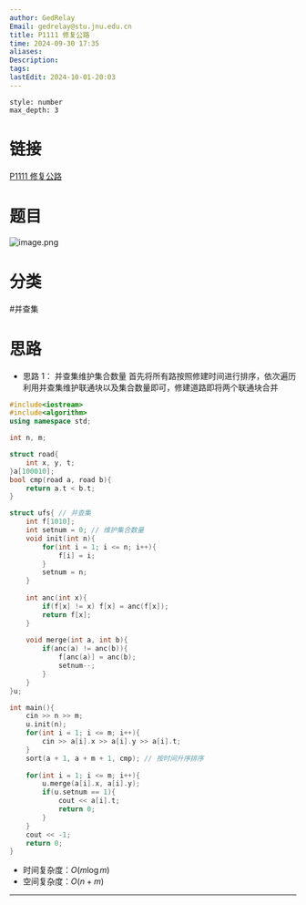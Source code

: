 ```yaml
---
author: GedRelay
Email: gedrelay@stu.jnu.edu.cn
title: P1111 修复公路
time: 2024-09-30 17:35
aliases: 
Description: 
tags: 
lastEdit: 2024-10-01-20:03
---
```


```toc
style: number
max_depth: 3
```

# 链接
[P1111 修复公路](https://www.luogu.com.cn/problem/P1111) 

# 题目
![image.png](https://ged-pic-bed.oss-cn-guangzhou.aliyuncs.com/img/202409301735333.png)


# 分类
#并查集 

# 思路
- 思路 1：
并查集维护集合数量
首先将所有路按照修建时间进行排序，依次遍历
利用并查集维护联通块以及集合数量即可，修建道路即将两个联通块合并


```cpp
#include<iostream>
#include<algorithm>
using namespace std;

int n, m;

struct road{
    int x, y, t;
}a[100010];
bool cmp(road a, road b){
    return a.t < b.t;
}

struct ufs{ // 并查集
    int f[1010];
    int setnum = 0; // 维护集合数量
    void init(int n){
        for(int i = 1; i <= n; i++){
            f[i] = i;
        }
        setnum = n;
    }
    
    int anc(int x){
        if(f[x] != x) f[x] = anc(f[x]);
        return f[x];
    }
    
    void merge(int a, int b){
        if(anc(a) != anc(b)){
            f[anc(a)] = anc(b);
            setnum--;
        }
    }
}u;

int main(){
    cin >> n >> m;
    u.init(n);
    for(int i = 1; i <= m; i++){
        cin >> a[i].x >> a[i].y >> a[i].t;
    }
    sort(a + 1, a + m + 1, cmp); // 按时间升序排序
    
    for(int i = 1; i <= m; i++){
        u.merge(a[i].x, a[i].y);
        if(u.setnum == 1){
            cout << a[i].t;
            return 0;
        }
    }
    cout << -1;
    return 0;
}
```


- 时间复杂度：${O\left( m\log m \right)  }$ 
- 空间复杂度：${O\left( n+m \right)  }$ 


---

